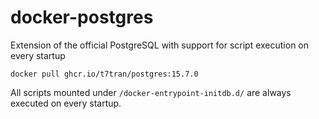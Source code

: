 # docker-postgres
Extension of the official PostgreSQL with support for script execution on every startup

	docker pull ghcr.io/t7tran/postgres:15.7.0

All scripts mounted under `/docker-entrypoint-initdb.d/` are always executed on every startup.